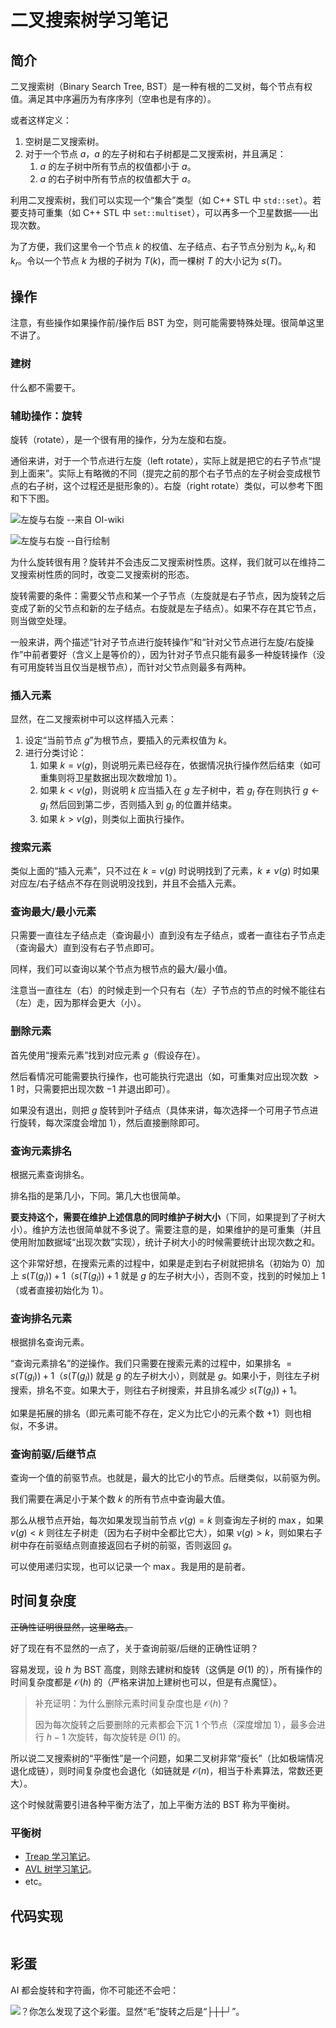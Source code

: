 # 二叉搜索树学习笔记

## 简介

二叉搜索树（Binary Search Tree, BST）是一种有根的二叉树，每个节点有权值。满足其中序遍历为有序序列（空串也是有序的）。

或者这样定义：

1. 空树是二叉搜索树。
2. 对于一个节点 $a$，$a$ 的左子树和右子树都是二叉搜索树，并且满足：
   1. $a$ 的左子树中所有节点的权值都小于 $a$。
   2. $a$ 的右子树中所有节点的权值都大于 $a$。

利用二叉搜索树，我们可以实现一个“集合”类型（如 C++ STL 中 `std::set`）。若要支持可重集（如 C++ STL 中 `set::multiset`），可以再多一个卫星数据——出现次数。

为了方便，我们这里令一个节点 $k$ 的权值、左子结点、右子节点分别为 $k_v,k_l$ 和 $k_r$。令以一个节点 $k$ 为根的子树为 $T(k)$，而一棵树 $T$ 的大小记为 $s(T)$。

## 操作

注意，有些操作如果操作前/操作后 BST 为空，则可能需要特殊处理。很简单这里不讲了。

### 建树

什么都不需要干。

### 辅助操作：旋转

旋转（rotate），是一个很有用的操作，分为左旋和右旋。

通俗来讲，对于一个节点进行左旋（left rotate），实际上就是把它的右子节点“提到上面来”。实际上有略微的不同（提完之前的那个右子节点的左子树会变成根节点的右子树，这个过程还是挺形象的）。右旋（right rotate）类似，可以参考下图和下下图。

![左旋与右旋 --来自 OI-wiki](https://oi-wiki.org/ds/images/treap-rotate.svg)

![左旋与右旋 --自行绘制](https://s21.ax1x.com/2025/05/07/pELZsk8.png)

为什么旋转很有用？旋转并不会违反二叉搜索树性质。这样，我们就可以在维持二叉搜索树性质的同时，改变二叉搜索树的形态。

旋转需要的条件：需要父节点和某一个子节点（左旋就是右子节点，因为旋转之后变成了新的父节点和新的左子结点。右旋就是左子结点）。如果不存在其它节点，则当做空处理。

一般来讲，两个描述“针对子节点进行旋转操作”和“针对父节点进行左旋/右旋操作”中前者要好（含义上是等价的），因为针对子节点只能有最多一种旋转操作（没有可用旋转当且仅当是根节点），而针对父节点则最多有两种。

### 插入元素

显然，在二叉搜索树中可以这样插入元素：

1. 设定“当前节点 $g$”为根节点，要插入的元素权值为 $k$。
2. 进行分类讨论：
   1. 如果 $k=v(g)$，则说明元素已经存在，依据情况执行操作然后结束（如可重集则将卫星数据出现次数增加 $1$）。
   2. 如果 $k<v(g)$，则说明 $k$ 应当插入在 $g$ 左子树中，若 $g_l$ 存在则执行 $g \gets g_l$ 然后回到第二步，否则插入到 $g_l$ 的位置并结束。
   3. 如果 $k>v(g)$，则类似上面执行操作。

### 搜索元素

类似上面的“插入元素”，只不过在 $k=v(g)$ 时说明找到了元素，$k\neq v(g)$ 时如果对应左/右子结点不存在则说明没找到，并且不会插入元素。

### 查询最大/最小元素

只需要一直往左子结点走（查询最小）直到没有左子结点，或者一直往右子节点走（查询最大）直到没有右子节点即可。

同样，我们可以查询以某个节点为根节点的最大/最小值。

注意当一直往左（右）的时候走到一个只有右（左）子节点的节点的时候不能往右（左）走，因为那样会更大（小）。

### 删除元素

首先使用“搜索元素”找到对应元素 $g$（假设存在）。

然后看情况可能需要执行操作，也可能执行完退出（如，可重集对应出现次数 $>1$ 时，只需要把出现次数 $-1$ 并退出即可）。

如果没有退出，则把 $g$ 旋转到叶子结点（具体来讲，每次选择一个可用子节点进行旋转，每次深度会增加 $1$），然后直接删除即可。

### 查询元素排名

根据元素查询排名。

排名指的是第几小，下同。第几大也很简单。

**要支持这个，需要在维护上述信息的同时维护子树大小**（下同，如果提到了子树大小）。维护方法也很简单就不多说了。需要注意的是，如果维护的是可重集（并且使用附加数据域“出现次数”实现），统计子树大小的时候需要统计出现次数之和。

这个非常好想，在搜索元素的过程中，如果是走到右子树就把排名（初始为 $0$）加上 $s(T(g_l))+1$（$s(T(g_l))+1$ 就是 $g$ 的左子树大小），否则不变，找到的时候加上 $1$（或者直接初始化为 $1$）。

### 查询排名元素

根据排名查询元素。

“查询元素排名”的逆操作。我们只需要在搜索元素的过程中，如果排名 $=s(T(g_l))+1$（$s(T(g_l))$ 就是 $g$ 的左子树大小），则就是 $g$。如果小于，则往左子树搜索，排名不变。如果大于，则往右子树搜索，并且排名减少 $s(T(g_l))+1$。

如果是拓展的排名（即元素可能不存在，定义为比它小的元素个数 $+1$）则也相似，不多讲。

### 查询前驱/后继节点

查询一个值的前驱节点。也就是，最大的比它小的节点。后继类似，以前驱为例。

我们需要在满足小于某个数 $k$ 的所有节点中查询最大值。

那么从根节点开始，每次如果发现当前节点 $v(g)=k$ 则查询左子树的 $\max$，如果 $v(g)<k$ 则往左子树走（因为右子树中全都比它大），如果 $v(g)>k$，则如果右子树中存在前驱结点则直接返回右子树的前驱，否则返回 $g$。

可以使用递归实现，也可以记录一个 $\max$。我是用的是前者。

## 时间复杂度

~~正确性证明很显然，这里略去。~~

好了现在有不显然的一点了，关于查询前驱/后继的正确性证明？

容易发现，设 $h$ 为 BST 高度，则除去建树和旋转（这俩是 $\Theta(1)$ 的），所有操作的时间复杂度都是 $\mathcal O(h)$ 的（严格来讲加上建树也可以，但是有点魔怔）。

>
> 补充证明：为什么删除元素时间复杂度也是 $\mathcal O(h)$？
>
> 因为每次旋转之后要删除的元素都会下沉 $1$ 个节点（深度增加 $1$），最多会进行 $h-1$ 次旋转，每次旋转是 $\Theta(1)$ 的。
>

所以说二叉搜索树的“平衡性”是一个问题，如果二叉树非常“瘦长”（比如极端情况退化成链），则时间复杂度也会退化（如链就是 $\mathcal O(n)$，相当于朴素算法，常数还更大）。

这个时候就需要引进各种平衡方法了，加上平衡方法的 BST 称为平衡树。

### 平衡树

- [Treap 学习笔记](待补)。
- [AVL 树学习笔记](待补)。
- etc。

## 代码实现

```cpp
```

## 彩蛋

AI 都会旋转和字符画，你不可能还不会吧：

![？你怎么发现了这个彩蛋。显然“毛”旋转之后是“├┼┼┘”。](https://s21.ax1x.com/2025/06/13/pVAAOOI.png)
